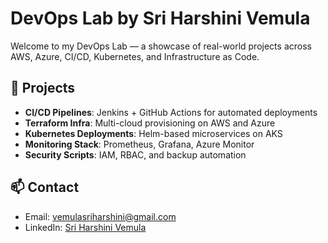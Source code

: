 # DevOps Lab by Sri Harshini Vemula

Welcome to my DevOps Lab — a showcase of real-world projects across AWS, Azure, CI/CD, Kubernetes, and Infrastructure as Code.

## 🔧 Projects

- **CI/CD Pipelines**: Jenkins + GitHub Actions for automated deployments
- **Terraform Infra**: Multi-cloud provisioning on AWS and Azure
- **Kubernetes Deployments**: Helm-based microservices on AKS
- **Monitoring Stack**: Prometheus, Grafana, Azure Monitor
- **Security Scripts**: IAM, RBAC, and backup automation

## 📫 Contact

- Email: vemulasriharshini@gmail.com
- LinkedIn: [Sri Harshini Vemula](https://www.linkedin.com/in/sriharshinivemula)
